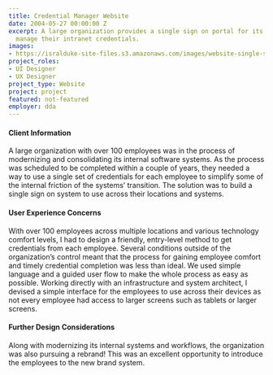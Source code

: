 ```yaml
---
title: Credential Manager Website
date: 2004-05-27 00:00:00 Z
excerpt: A large organization provides a single sign on portal for its employees to
  manage their intranet credentials.
images:
- https://isralduke-site-files.s3.amazonaws.com/images/website-single-sign-on-designed-isral-duke.jpg
project_roles:
- UI Designer
- UX Designer
project_type: Website
project: project
featured: not-featured
employer: dda
---
```


#### Client Information

A large organization with over 100 employees was in the process of modernizing and consolidating its internal software systems. As the process was scheduled to be completed within a couple of years, they needed a way to use a single set of credentials for each employee to simplify some of the internal friction of the systems’ transition. The solution was to build a single sign on system to use across their locations and systems.

#### User Experience Concerns

With over 100 employees across multiple locations and various technology comfort levels, I had to design a friendly, entry-level method to get credentials from each employee. Several conditions outside of the organization’s control meant that the process for gaining employee comfort and timely credential completion was less than ideal. We used simple language and a guided user flow to make the whole process as easy as possible. Working directly with an infrastructure and system architect, I devised a simple interface for the employees to use across their devices as not every employee had access to larger screens such as tablets or larger screens.

#### Further Design Considerations

Along with modernizing its internal systems and workflows, the organization was also pursuing a rebrand! This was an excellent opportunity to introduce the employees to the new brand system. 